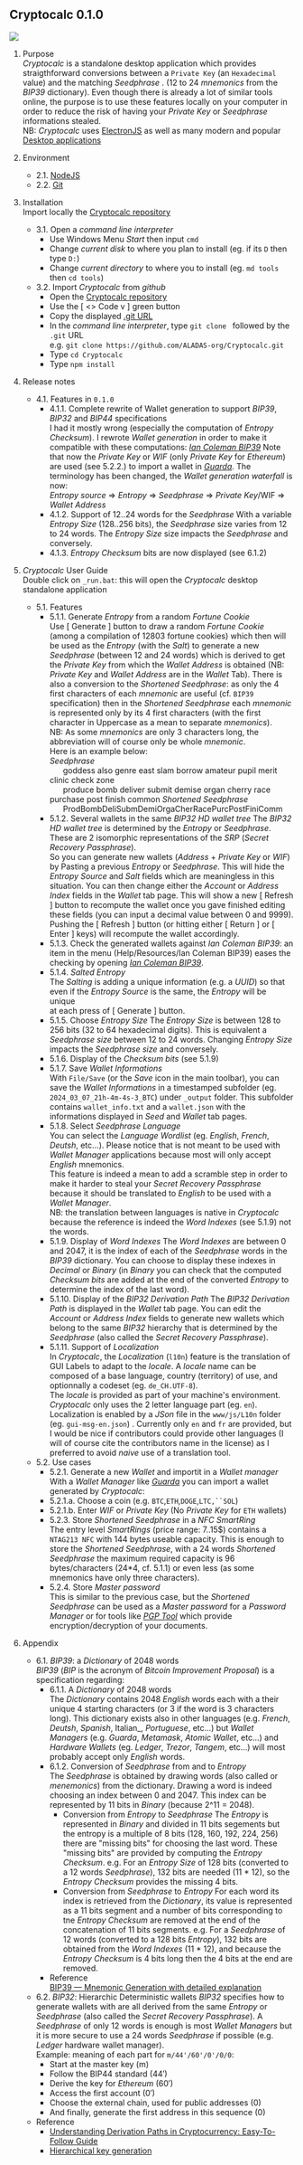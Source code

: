 ## Cryptocalc 0.1.0
![](https://github.com/ALADAS-org/Cryptocalc/blob/master/_doc/Screenshots/Cryptocalc_0_1_0_EN.gif)
1. Purpose  
   _Cryptocalc_ is a standalone desktop application which provides straigthforward
   conversions between a `Private Key` (an `Hexadecimal` value) and the matching _Seedphrase_ .
   (12 to 24 _mnemonics_ from the _BIP39_ dictionary). 
   Even though there is already a lot of similar tools online, the purpose is to use these features
   locally on your computer in order to reduce the risk of having your _Private Key_ 
   or _Seedphrase_ informations stealed.     
   NB: _Cryptocalc_ uses [ElectronJS](https://www.electronjs.org/) as well as many modern and popular
       [Desktop applications](https://en.wikipedia.org/wiki/List_of_software_using_Electron)
   
2. Environment
    + 2.1. [NodeJS](https://nodejs.org/en/)
	+ 2.2. [Git](https://git-scm.com/)
	
3. Installation  
   Import locally the [Cryptocalc repository](https://github.com/ALADAS-org/Cryptocalc)
    + 3.1. Open a _command line interpreter_
	    * Use Windows Menu _Start_ then input `cmd`
	    * Change _current disk_ to where you plan to install (eg. if its `D` then type `D:`)
	    * Change _current directory_ to where you to install (eg. `md tools` then `cd tools`)
	+ 3.2. Import _Cryptocalc_ from _github_
	    * Open the [Cryptocalc repository](https://github.com/ALADAS-org/Cryptocalc) 
	    * Use the [ <> Code v ] green button
	    * Copy the displayed [.git URL](https://github.com/ALADAS-org/Cryptocalc.git)
	    * In the _command line interpreter_, type `git clone ` followed by the `.git` URL\
	      e.g. `git clone https://github.com/ALADAS-org/Cryptocalc.git`
        * Type `cd Cryptocalc`	
        * Type `npm install`	

4. Release notes
    + 4.1. Features in `0.1.0`
        * 4.1.1. Complete rewrite of Wallet generation to support _BIP39_, _BIP32_ and _BIP44_ specifications  
		I had it mostly wrong (especially the computation of _Entropy Checksum_). I rewrote _Wallet generation_
		in order to make it compatible with these computations: [_Ian Coleman BIP39_](https://iancoleman.io/bip39/)
		Note that now the _Private Key_ or _WIF_ (only _Private Key_ for _Ethereum_) are used (see 5.2.2.) to import a wallet 
		in [_Guarda_](https://guarda.com/app/).
		The terminology has been changed, the _Wallet generation waterfall_ is now:  
		_Entropy source_ => _Entropy_ => _Seedphrase_ => _Private Key_/WIF => _Wallet Address_
		* 4.1.2. Support of 12..24 words for the _Seedphrase_ 
		With a variable _Entropy Size_ (128..256 bits), the _Seedphrase_ size varies from 12 to 24 words.
		The _Entropy Size_ size impacts the _Seedphrase_ and conversely.
		* 4.1.3. _Entropy Checksum_ bits are now displayed (see 6.1.2)
5. _Cryptocalc_ User Guide  
    Double click on `_run.bat`: this will open the _Cryptocalc_ desktop standalone application
    + 5.1. Features  
		* 5.1.1. Generate _Entropy_ from a random _Fortune Cookie_  
		Use [ Generate ] button to draw a random _Fortune Cookie_ 
		(among a compilation of 12803 fortune cookies) 
		which then will be used as the _Entropy_ (with the _Salt_) to generate a new _Seedphrase_ (between 12 and
		24 words) which is derived to get the _Private Key_ from which the _Wallet Address_ is obtained
		(NB: _Private Key_ and _Wallet Address_ are in the _Wallet_ Tab).
		There is also a conversion to the _Shortened Seedphrase_: as only the 4 first characters of each _mnemonic_ 
		are useful (cf. `BIP39` specification) then in the _Shortened Seedphrase_ each _mnemonic_ is represented 
		only by its 4 first characters (with the first character in Uppercase as a mean to separate _mnemonics_).   
		NB: As some _mnemonics_ are only 3 characters long, the abbreviation will of course only be whole _mnemonic_.  
		Here is an example below:  
        _Seedphrase_  
		&nbsp;&nbsp;&nbsp;&nbsp;&nbsp;&nbsp;goddess also genre east slam borrow amateur pupil merit clinic check zone \
		&nbsp;&nbsp;&nbsp;&nbsp;&nbsp;&nbsp;produce bomb deliver submit demise organ cherry race purchase post finish common
        _Shortened Seedphrase_  
		&nbsp;&nbsp;&nbsp;&nbsp;&nbsp;&nbsp;ProdBombDeliSubmDemiOrgaCherRacePurcPostFiniComm 
        * 5.1.2. Several wallets in the same _BIP32 HD wallet tree_
        The _BIP32 HD wallet tree_ is determined by the _Entropy_ or _Seedphrase_. 
		These are 2 isomorphic representations of the _SRP_ (_Secret Recovery Passphrase_).		
		So you can generate new wallets (_Address_ + _Private Key_ or _WIF_)
		by Pasting a previous _Entropy_ or _Seedphrase_. 
		This will hide the _Entropy Source_ and _Salt_ fields which are meaningless in
        this situation. You can then change either the _Account_ or _Address Index_
        fields in the _Wallet_ tab page. This will show a new [ Refresh ] button
        to recompute the wallet once you gave finished editing these fields 
		(you can input a decimal value between 0 and 9999).		
		Pushing the [ Refresh ] button (or hitting either [ Return ] or [ Enter ] keys) 
		will recompute the wallet accordingly.
		* 5.1.3. Check the generated wallets against _Ian Coleman BIP39_: an item
        in the menu (Help/Resources/Ian Coleman BIP39) eases the checking by opening 
        [_Ian Coleman BIP39_](https://iancoleman.io/bip39/).		
		* 5.1.4. _Salted Entropy_  
		The _Salting_ is adding a unique information (e.g. a _UUID_) so that
        even if the _Entropy Source_ is the same, the _Entropy_ will be unique 		
		at each press of [ Generate ] button.
		* 5.1.5. Choose _Entropy Size_ 
		The _Entropy Size_ is between 128 to 256 bits (32 to 64 hexadecimal digits). 
		This is equivalent a _Seedphrase size_ between 12 to 24 words. 
		Changing _Entropy Size_ impacts the _Seedphrase size_ and conversely.
		* 5.1.6. Display of the _Checksum bits_ (see 5.1.9)
		* 5.1.7. Save _Wallet Informations_    
		With `File/Save` (or the _Save_ icon in the main toolbar), you can save 
		the _Wallet Informations_ in a timestamped subfolder (eg. `2024_03_07_21h-4m-4s-3_BTC`)
		under `_output` folder. This subfolder contains `wallet_info.txt` and a `wallet.json` 
		with the informations displayed in _Seed_ and _Wallet_ tab pages. 
		* 5.1.8. Select _Seedphrase Language_    
		You can select the _Language Wordlist_ (eg. _English_, _French_, _Deutsh_, etc...). 
		Please notice that is not meant to be used with _Wallet Manager_ applications 
		because most will only accept _English_ mnemonics.  
        This feature is indeed a mean to add a scramble step in order to make it 
		harder to steal your _Secret Recovery Passphrase_ because 
        it should be translated to _English_ to be used with a _Wallet Manager_.   
		NB: the translation between languages is native in _Cryptocalc_
		because the reference is indeed the _Word Indexes_ (see 5.1.9) not the words.
		* 5.1.9. Display of _Word Indexes_
        The _Word Indexes_ are between 0 and 2047, it is the index of each of the 
		_Seedphrase_ words in the _BIP39_ dictionary. You can choose to display 
		these indexes in _Decimal_ or _Binary_ (in _Binary_ you can check that the 
		computed _Checksum bits_ are added at the end of the converted _Entropy_ to
		determine the index of the last word).
		* 5.1.10. Display of the _BIP32 Derivation Path_
		The _BIP32 Derivation Path_ is displayed in the _Wallet_ tab page.
		You can edit the _Account_ or _Address Index_ fields to generate new wallets
		which belong to the same _BIP32_ hierarchy that is determined by the
		_Seedphrase_ (also called the _Secret Recovery Passphrase_).
        * 5.1.11. Support of _Localization_    
        In _Cryptocalc_, the _Localization_ (`l10n`) feature is the translation of GUI 
		Labels to adapt to the _locale_.
        A _locale_ name can be composed of a base language, country (territory) of use, 
		and optionnally a codeset (eg. `de_CH.UTF-8`).		
		The _locale_ is provided as part of your machine's environment. 
		_Cryptocalc_ only uses the 2 letter language part (eg. `en`). 
		Localization is enabled by a _JSon_ file in the `www/js/L10n` folder 
		(eg. `gui-msg-en.json`) . 
		Currently only `en` and `fr` are provided, but I would be nice if contributors 
		could provide other languages (I will of course cite the contributors name in the license) 
		as I preferred to avoid _naive_ use of a translation tool.  		
    + 5.2. Use cases
        * 5.2.1. Generate a new _Wallet_ and importit in a _Wallet manager_  
	    With a _Wallet Manager_ like [_Guarda_](https://https://guarda.com/) you can import
		a wallet generated by _Cryptocalc_:   
        * 5.2.1.a. Choose a coin (e.g. `BTC`,`ETH`,`DOGE`,`LTC,``SOL`) 
		* 5.2.1.b. Enter _WIF_ or _Private Key_ (No _Private Key_ for `ETH` wallets)    
        * 5.2.3. Store _Shortened Seedphrase_ in a _NFC SmartRing_  
        The entry level _SmartRings_ (price range: 7..15$) contains a `NTAG213 NFC` with 
		144 bytes useable capacity. This is enough to store the _Shortened Seedphrase_, 
		with a 24 words _Shortened Seedphrase_ 
	    the maximum required capacity is 96 bytes/characters (24*4, cf. 5.1.1) or even less (as some mnemonics have only three characters).   
        * 5.2.4. Store _Master password_  
        This is similar to the previous case, but the _Shortened Seedphrase_ 
		can be used as a _Master password_ for a _Password Manager_ or for tools like
		[_PGP Tool_](https://pgptool.github.io) which provide encryption/decryption
	    of your documents.
6. Appendix  
    + 6.1. _BIP39_: a _Dictionary_ of 2048 words    
	_BIP39_ (_BIP_ is the acronym of _Bitcoin Improvement Proposal_) is a specification regarding:
		* 6.1.1. A _Dictionary_ of 2048 words    
		The _Dictionary_ contains 2048 _English_ words each with a their unique 4 starting characters 
		(or 3 if the word is 3 characters long). This dictionary exists also in other languages 
		(e.g. _French_, _Deutsh_, _Spanish_, Italian_, _Portuguese_, etc...) but _Wallet Managers_ 
		(e.g. _Guarda_, _Metamask_, _Atomic Wallet_, etc...) and _Hardware Wallets_ 
		(eg. _Ledger_, _Trezor_, _Tangem_, etc...) will most probably accept only _English_ words.
	    * 6.1.2. Conversion of _Seedphrase_ from and to _Entropy_		
        The _Seedphrase_ is obtained by drawing words (also called or _menemonics_) from the dictionary.
        Drawing a word is indeed choosing an index between 0 and 2047. This index can be represented
        by 11 bits in _Binary_ (because 2^11 = 2048). 
            * Conversion from _Entropy_ to _Seedphrase_
			The _Entropy_ is represented in _Binary_ and divided in 11 bits segements but the entropy
			is a multiple of 8 bits (128, 160, 192, 224, 256) there are "missing bits" for choosing 
			the last word. These "missing bits" are provided by computing the _Entropy Checksum_.
			e.g. For an _Entropy Size_ of 128 bits (converted to a 12 words _Seedphrase_), 
		    132 bits are needed (11 * 12), so the _Entropy Checksum_ provides the missing 4 bits.
			* Conversion from _Seedphrase_ to _Entropy_ 
			For each word its index is retrieved from the _Dictionary_, its value is represented
			as a 11 bits segment and a number of bits corresponding to tne _Entropy Checksum_
			are removed at the end of the concatenation of 11 bits segments.
			e.g. For a _Seedphrase_ of 12 words (converted to a 128 bits _Entropy_), 
		    132 bits are obtained from the _Word Indexes_ (11 * 12), and because the _Entropy Checksum_ 
			is 4 bits long then the 4 bits at the end are removed.
		* Reference    
		[BIP39 — Mnemonic Generation with detailed explanation](https://medium.com/@sundar.sat84/bip39-mnemonic-generation-with-detailed-explanation-84abde9da4c1)
	+ 6.2. _BIP32_: Hierarchic Deterministic wallets
	_BIP32_ specifies how to generate wallets with are all derived from the same _Entropy_
	or _Seedphrase_ (also called the _Secret Recovery Passphrase_).
    A _Seedphrase_ of only 12 words is enough is most _Wallet Managers_ but 
	it is more secure to use a 24 words _Seedphrase_ if possible 
	(e.g. _Ledger_ hardware wallet manager).    
	    Example: meaning of each part for `m/44'/60'/0'/0/0`:    
	    * Start at the master key                                  (m)    
        * Follow the BIP44 standard                                (44′)    
        * Derive the key for _Ethereum_                            (60′)    
        * Access the first account                                 (0′)    
        * Choose the external chain, used for public addresses     (0)    
        * And finally, generate the first address in this sequence (0)    
        	
	* Reference    
	    + [Understanding Derivation Paths in Cryptocurrency: Easy-To-Follow Guide](https://getcoinplate.com/blog/derivation-paths-guide/#:~:text=A%20derivation%20path%20is%20simply,a%20particular%20branch%20(address))
		+ [Hierarchical key generation](https://alexey-shepelev.medium.com/hierarchical-key-generation-fc27560f786)
			
		
